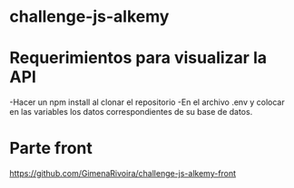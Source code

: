 # challenge-js-alkemy

# Requerimientos para visualizar la API

-Hacer un npm install al clonar el repositorio
-En el archivo .env y colocar en las variables los datos correspondientes de su base de datos.

# Parte front 
https://github.com/GimenaRivoira/challenge-js-alkemy-front
